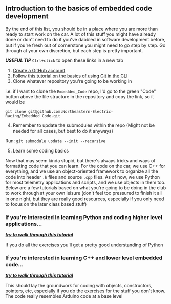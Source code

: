 ## Introduction to the basics of embedded code development
By the end of this list, you should be in a place where you are more than ready to start work on the car. A lot of this stuff you might have already done
or don't need to do if you've dabbled in software development before, but if you're fresh out of cornerstone you might need to go step by step. Go through
at your own discretion, but each step is pretty important.


***USEFUL TIP*** ```Ctrl+click``` to open these links in a new tab


1. [Create a GitHub account](https://github.com/join)
2. [Follow this tutorial on the basics of using Git in the CLI](https://www.freecodecamp.org/news/learn-the-basics-of-git-in-under-10-minutes-da548267cc91/)
3. Clone whatever repository you're going to be working in

  i.e. if I want to clone the ```Embedded_Code``` repo, I'd go to the green "Code" button above the file structure in the repository and copy the link, so it would be

  ```git clone git@github.com:Northeastern-Electric-Racing/Embedded_Code.git```

4. Remember to update the submodules within the repo (Might not be needed for all cases, but best to do it anyways)

  Run: ```git submodule update --init --recursive```


5. Learn some coding basics

Now that may seem kinda stupid, but there's always tricks and ways of formatting code that you can learn. For the code on the car, we use C++ for everything, and
we use an object-oriented framework to organize all the code into header ```.h``` files and source ```.cpp``` files. As of now, we use Python for most telemetry
applications and scripts, and we use objects in them too. Below are a few tutorials based on what you're going to be doing in the club to work through at your own leisure
(don't feel too pressured to finish it all in one night, but they are really good resources, especially if you only need to focus on the later class based stuff)


### If you're interested in learning Python and coding higher level applications...
***[try to walk through this tutorial](https://www.w3schools.com/python/default.asp)***

If you do all the exercises you'll get a pretty good understanding of Python


### If you're interested in learning C++ and lower level embedded code...
***[try to walk through this tutorial](https://www.w3schools.com/cpp/default.asp)***

This should lay the groundwork for coding with objects, constructors, pointers, etc, especially if you do the exercises for the stuff you don't know. The code really
resembles Arduino code at a base level
